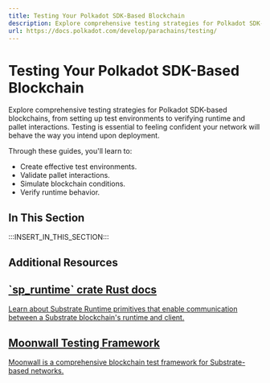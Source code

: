 ```yaml
---
title: Testing Your Polkadot SDK-Based Blockchain
description: Explore comprehensive testing strategies for Polkadot SDK-based blockchains, from setting up test environments to verifying runtime and pallet interactions.
url: https://docs.polkadot.com/develop/parachains/testing/
---
```


# Testing Your Polkadot SDK-Based Blockchain

Explore comprehensive testing strategies for Polkadot SDK-based blockchains, from setting up test environments to verifying runtime and pallet interactions. Testing is essential to feeling confident your network will behave the way you intend upon deployment.

Through these guides, you'll learn to:

- Create effective test environments.
- Validate pallet interactions.
- Simulate blockchain conditions.
- Verify runtime behavior.

## In This Section

:::INSERT_IN_THIS_SECTION:::

## Additional Resources

<div class="subsection-wrapper">
  <div class="card">
    <a href="https://paritytech.github.io/polkadot-sdk/master/sp_runtime/" target="_blank">
      <h2 class="title">`sp_runtime` crate Rust docs</h2>
      <p class="description">Learn about Substrate Runtime primitives that enable communication between a Substrate blockchain's runtime and client.</p>
    </a>
  </div>
  <div class="card">
    <a href="https://github.com/Moonsong-Labs/moonwall" target="_blank">
      <h2 class="title">Moonwall Testing Framework</h2>
      <p class="description">Moonwall is a comprehensive blockchain test framework for Substrate-based networks.</p>
    </a>
  </div>
</div>
